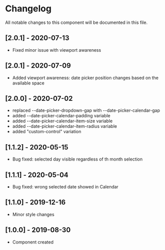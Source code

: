 # Changelog
All notable changes to this component will be documented in this file.

## [2.0.1] - 2020-07-13
- Fixed minor issue with viewport awareness

## [2.0.1] - 2020-07-09
- Added viewport awareness: date picker position changes based on the available space

## [2.0.0] - 2020-07-02
- replaced --date-picker-dropdown-gap with --date-picker-calendar-gap
- added --date-picker-calendar-padding variable
- added --date-picker-calendar-item-size variable
- added --date-picker-calendar-item-radius variable
- added "custom-control" variation

## [1.1.2] - 2020-05-15
- Bug fixed: selected day visible regardless of th month selection

## [1.1.1] - 2020-05-04
- Bug fixed: wrong selected date showed in Calendar

## [1.1.0] - 2019-12-16
- Minor style changes

## [1.0.0] - 2019-08-30
- Component created
